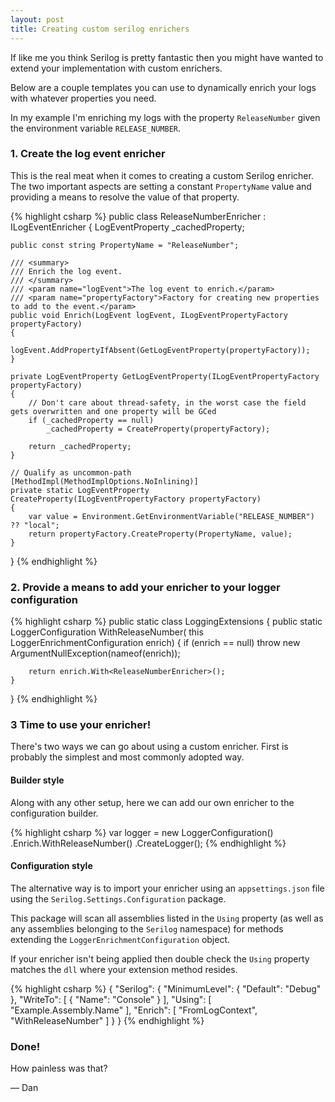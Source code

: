 ```yaml
---
layout: post
title: Creating custom serilog enrichers
---
```


If like me you think Serilog is pretty fantastic then you might have wanted to extend your implementation with custom enrichers.

Below are a couple templates you can use to dynamically enrich your logs with whatever properties you need.

In my example I'm enriching my logs with the property `ReleaseNumber` given the environment variable `RELEASE_NUMBER`.

### 1. Create the log event enricher

This is the real meat when it comes to creating a custom Serilog enricher. The two important aspects are setting a constant `PropertyName` value
and providing a means to resolve the value of that property.

{% highlight csharp %}
public class ReleaseNumberEnricher : ILogEventEnricher
{
    LogEventProperty _cachedProperty;

    public const string PropertyName = "ReleaseNumber";

    /// <summary>
    /// Enrich the log event.
    /// </summary>
    /// <param name="logEvent">The log event to enrich.</param>
    /// <param name="propertyFactory">Factory for creating new properties to add to the event.</param>
    public void Enrich(LogEvent logEvent, ILogEventPropertyFactory propertyFactory)
    {
        logEvent.AddPropertyIfAbsent(GetLogEventProperty(propertyFactory));
    }

    private LogEventProperty GetLogEventProperty(ILogEventPropertyFactory propertyFactory)
    {
        // Don't care about thread-safety, in the worst case the field gets overwritten and one property will be GCed
        if (_cachedProperty == null)
            _cachedProperty = CreateProperty(propertyFactory);

        return _cachedProperty;
    }

    // Qualify as uncommon-path
    [MethodImpl(MethodImplOptions.NoInlining)]
    private static LogEventProperty CreateProperty(ILogEventPropertyFactory propertyFactory)
    {
        var value = Environment.GetEnvironmentVariable("RELEASE_NUMBER") ?? "local";
        return propertyFactory.CreateProperty(PropertyName, value);
    }
}
{% endhighlight %}


### 2. Provide a means to add your enricher to your logger configuration

{% highlight csharp %}
public static class LoggingExtensions
{
    public static LoggerConfiguration WithReleaseNumber(
        this LoggerEnrichmentConfiguration enrich)
    {
        if (enrich == null)
            throw new ArgumentNullException(nameof(enrich));

        return enrich.With<ReleaseNumberEnricher>();
    }
}
{% endhighlight %}

### 3 Time to use your enricher!

There's two ways we can go about using a custom enricher. First is probably the simplest and most commonly adopted way.

#### Builder style

Along with any other setup, here we can add our own enricher to the configuration builder.

{% highlight csharp %}
var logger = new LoggerConfiguration()
  .Enrich.WithReleaseNumber()
  .CreateLogger();
{% endhighlight %}

#### Configuration style

The alternative way is to import your enricher using an `appsettings.json` file using the `Serilog.Settings.Configuration` package.

This package will scan all assemblies listed in the `Using` property (as well as any assemblies belonging to the `Serilog` namespace)
for methods extending the `LoggerEnrichmentConfiguration` object.

If your enricher isn't being applied then double check the `Using` property
matches the `dll` where your extension method resides.  

{% highlight csharp %}
{
  "Serilog": {
    "MinimumLevel": {
      "Default": "Debug"
    },
    "WriteTo": [
      {
        "Name": "Console"
      }
    ],
    "Using": [ "Example.Assembly.Name" ],
    "Enrich": [ "FromLogContext", "WithReleaseNumber" ]
  }
}
{% endhighlight %}

### Done!

How painless was that?

&mdash; Dan